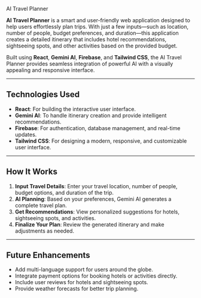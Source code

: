 AI Travel Planner

**AI Travel Planner** is a smart and user-friendly web application designed to help users effortlessly plan trips. With just a few inputs—such as location, number of people, budget preferences, and duration—this application creates a detailed itinerary that includes hotel recommendations, sightseeing spots, and other activities based on the provided budget.  

Built using **React**, **Gemini AI**, **Firebase**, and **Tailwind CSS**, the AI Travel Planner provides seamless integration of powerful AI with a visually appealing and responsive interface.

---

## Technologies Used

- **React**: For building the interactive user interface.
- **Gemini AI**: To handle itinerary creation and provide intelligent recommendations.
- **Firebase**: For authentication, database management, and real-time updates.
- **Tailwind CSS**: For designing a modern, responsive, and customizable user interface.

---

## How It Works

1. **Input Travel Details**: Enter your travel location, number of people, budget options, and duration of the trip.
2. **AI Planning**: Based on your preferences, Gemini AI generates a complete travel plan.
3. **Get Recommendations**: View personalized suggestions for hotels, sightseeing spots, and activities.
4. **Finalize Your Plan**: Review the generated itinerary and make adjustments as needed.

---


## Future Enhancements

- Add multi-language support for users around the globe.
- Integrate payment options for booking hotels or activities directly.
- Include user reviews for hotels and sightseeing spots.
- Provide weather forecasts for better trip planning.

